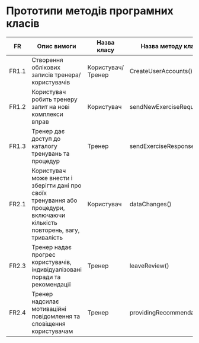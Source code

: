 # Прототипи методів програмних класів
| FR  | Опис вимоги          | Назва класу        | Назва методу класу  |
| --- | -------------------- | ------------------ | ------------------- |
| FR1.1 | Створення облікових записів тренера/користувачів  |Користувач/Тренер   | CreateUserАccounts()    |
| FR1.2 | Користувач робить тренеру запит на нові комплекси вправ   |Користувач    |sendNewExerciseRequest()   |
| FR1.3 | Тренер дає доступ до каталогу тренувань та процедур|Тренер   | sendExerciseResponse()     |
|FR2.1|Користувач може внести і зберігти дані про своїх тренування або процедури, включаючи кількість повторень, вагу, тривалість   | Користувач    | dataChanges()    |
| FR2.3 | Тренер надає прогрес користувачів, індивідуалізовані поради та рекомендації| Тренер | leaveReview()   |
|FR2.4 | Тренер надсилає мотиваційні повідомлення та сповіщення користувачам|Тренер   | providingRecommendations()   |
